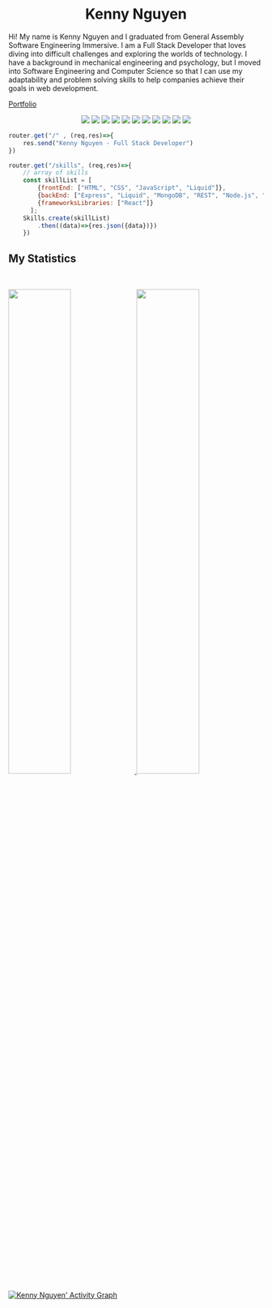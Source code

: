 <h1 align="center">
  <b>Kenny Nguyen</b>
</h1>

Hi! My name is Kenny Nguyen and I graduated from General Assembly Software Engineering Immersive. I am a Full Stack Developer that loves diving into difficult challenges and exploring the worlds of technology. I have a background in mechanical engineering and psychology, but I moved into Software Engineering and Computer Science so that I can use my adaptability and problem solving skills to help companies achieve their goals in web development. 

<a href="https://trusting-tesla-9825ea.netlify.app/">
  Portfolio
</a>

<br>

<p>
<div align="center">
  <img src="https://img.shields.io/badge/React-20232A?style=for-the-badge&logo=react&logoColor=61DAFB">
  <img src="https://img.shields.io/badge/HTML5-E34F26?style=for-the-badge&logo=html5&logoColor=white">
  <img src="https://img.shields.io/badge/CSS3-1572B6?style=for-the-badge&logo=css3&logoColor=white">
  <img src="https://img.shields.io/badge/JavaScript-F7DF1E?style=for-the-badge&logo=javascript&logoColor=black">
  <img src="https://img.shields.io/badge/jQuery-0769AD?style=for-the-badge&logo=jquery&logoColor=white">
  <img src="https://img.shields.io/badge/Python-14354C?style=for-the-badge&logo=python&logoColor=white">
  <img src="https://img.shields.io/badge/Express.js-404D59?style=for-the-badge">
  <img src="https://img.shields.io/badge/Ruby_on_Rails-CC0000?style=for-the-badge&logo=ruby-on-rails&logoColor=white">
  <img src="https://img.shields.io/badge/Node.js-43853D?style=for-the-badge&logo=node.js&logoColor=white">
  <img src="https://img.shields.io/badge/MongoDB-4EA94B?style=for-the-badge&logo=mongodb&logoColor=white">
  <img src="https://img.shields.io/badge/PostgreSQL-316192?style=for-the-badge&logo=postgresql&logoColor=white">  
</div>
</p>

```javascript
router.get("/" , (req,res)=>{
    res.send("Kenny Nguyen - Full Stack Developer")
})

router.get("/skills", (req,res)=>{
    // array of skills
    const skillList = [
        {frontEnd: ["HTML", "CSS", "JavaScript", "Liquid"]},
        {backEnd: ["Express", "Liquid", "MongoDB", "REST", "Node.js", "Python"]},
        {frameworksLibraries: ["React"]}
      ];
    Skills.create(skillList)
        .then((data)=>{res.json({data})})
    })
```


## My Statistics

<br/>
<p align="left">
  <a href="https://trusting-tesla-9825ea.netlify.app/" display="flex" align-items="center">
  <img width="49.5%"  src="https://github-readme-stats.vercel.app/api?username=knguyen111601&show_icons=true&theme=gruvbox&count_private=true&hide_border=true&hide=contribs,issues&line_height=38px" />
    <img width="49.5%" src="https://github-readme-streak-stats.herokuapp.com/?user=knguyen111601&theme=gruvbox&hide_border=true" />
  </a>
</p>
<br>

[![Kenny Nguyen' Activity Graph](https://activity-graph.herokuapp.com/graph?username=knguyen111601&custom_title=Kenny%20Nguyen's%20Contribution%20Graph&theme=gruvbox&bg_color=282828&hide_border=true&line=d1a01f&point=c58545&count_private=true)](https://trusting-tesla-9825ea.netlify.app/)


